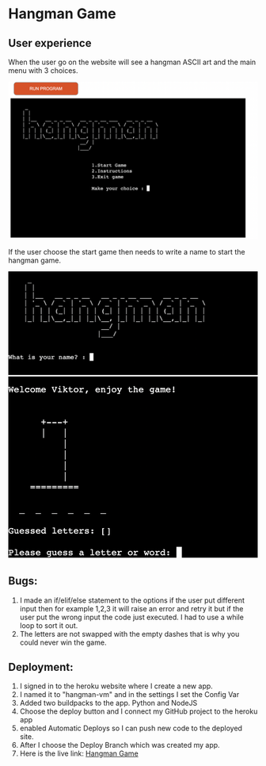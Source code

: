 # Hangman Game

## User experience
When the user go on the website will see a hangman ASCII art and the main menu with 3 choices.


![Main screen](./assets/images/main-screen.png)


If the user choose the start game then needs to write a name to start the hangman game.


![User name](./assets/images/input-name.png)
![Game starting](./assets/images/game-start.png)


## Bugs:
1. I made an if/elif/else statement to the options if the user put different input then for example 1,2,3 it will raise an error and retry it but if the user put the wrong input the code just executed. I had to use a while loop to sort it out.
2. The letters are not swapped with the empty dashes that is why you could never win the game.


## Deployment:
1. I signed in to the heroku website where I create a new app.
2. I named it to "hangman-vm" and in the settings I set the Config Var
3. Added two buildpacks to the app. Python and NodeJS
4. Choose the deploy button and I connect my GitHub project to the heroku app
5. enabled Automatic Deploys so I can push new code to the deployed site.
6. After I choose the Deploy Branch which was created my app.
7. Here is the live link: [Hangman Game](https://hangman-vm.herokuapp.com/)